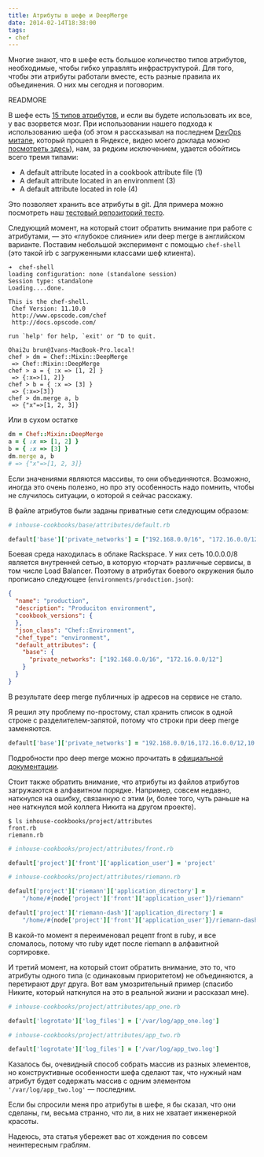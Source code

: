 ```yaml
---
title: Атрибуты в шефе и DeepMerge
date: 2014-02-14T18:38:00
tags:
- chef
---
```


Многие знают, что в шефе есть большое количество типов атрибутов, необходимые, чтобы гибко управлять инфраструктурой.
Для того, чтобы эти атрибуты работали вместе, есть разные правила их объединения. О них мы сегодня и поговорим.

READMORE

В шефе есть [15 типов атрибутов](http://docs.opscode.com/chef_overview_attributes.html#attribute-precedence), и
если вы будете использовать их все, у вас взорвется мозг. При использовании нашего подхода к использованию шефа (об этом
я рассказывал на последнем [DevOps митапе](http://www.meetup.com/DevOps-Moscow-in-Russian/), который прошел в Яндексе,
видео моего доклада можно [посмотреть здесь](http://tech.yandex.ru/events/yagosti/devops/talks/1597/)), нам, за редким
исключением, удается обойтись всего тремя типами:

* A default attribute located in a cookbook attribute file (1)
* A default attribute located in an environment (3)
* A default attribute located in role (4)

Это позволяет хранить все атрибуты в git. Для примера можно посмотреть наш
[тестовый репозиторий тесто](https://github.com/express42-cookbooks/testo).

Следующий момент, на который стоит обратить внимание при работе с атрибутами, — это «глубокое слияние» или deep merge
в английском варианте. Поставим небольшой эксперимент с помощью `chef-shell` (это такой irb с загруженными классами шеф
клиента).

```
➜  chef-shell
loading configuration: none (standalone session)
Session type: standalone
Loading....done.

This is the chef-shell.
 Chef Version: 11.10.0
 http://www.opscode.com/chef
 http://docs.opscode.com/

run `help' for help, `exit' or ^D to quit.

Ohai2u brun@Ivans-MacBook-Pro.local!
chef > dm = Chef::Mixin::DeepMerge
 => Chef::Mixin::DeepMerge
chef > a = { :x => [1, 2] }
 => {:x=>[1, 2]}
chef > b = { :x => [3] }
 => {:x=>[3]}
chef > dm.merge a, b
 => {"x"=>[1, 2, 3]}
```

Или в сухом остатке

```ruby
dm = Chef::Mixin::DeepMerge
a = { :x => [1, 2] }
b = { :x => [3] }
dm.merge a, b
# => {"x"=>[1, 2, 3]}
```

Если значениями являются массивы, то они объединяются. Возможно, иногда это очень полезно, но про эту особенность надо
помнить, чтобы не случилось ситуации, о которой я сейчас расскажу.

В файле атрибутов были заданы приватные сети следующим образом:

```ruby
# inhouse-cookbooks/base/attributes/default.rb

default['base']['private_networks'] = ["192.168.0.0/16", "172.16.0.0/12", "10.0.0.0/8"]
```

Боевая среда находилась в облаке Rackspace. У них сеть 10.0.0.0/8 является внутренней сетью, в которую «торчат»
различные сервисы, в том числе Load Balancer. Поэтому в атрибутах боевого окружения было прописано следующее (`environments/production.json`):

```json
{
  "name": "production",
  "description": "Produciton environment",
  "cookbook_versions": {
  },
  "json_class": "Chef::Environment",
  "chef_type": "environment",
  "default_attributes": {
    "base": {
      "private_networks": ["192.168.0.0/16", "172.16.0.0/12"]
    }
  }
}
```

В результате deep merge публичных ip адресов на сервисе не стало.

Я решил эту проблему по-простому, стал хранить список в одной строке с разделителем-запятой, потому что строки при deep
merge заменяются.

```ruby
default['base']['private_networks'] = "192.168.0.0/16,172.16.0.0/12,10.0.0.0/8"
```

Подробности про deep merge можно прочитать в [официальной документации](http://docs.opscode.com/essentials_node_object_deep_merge.html).

Стоит также обратить внимание, что атрибуты из файлов атрибутов загружаются в алфавитном порядке. Например, совсем
недавно, наткнулся на ошибку, связанную с этим (и, более того, чуть раньше на нее наткнулся мой коллега Никита на другом
проекте).

```
$ ls inhouse-cookbooks/project/attributes
front.rb
riemann.rb
```

```ruby
# inhouse-cookbooks/project/attributes/front.rb

default['project']['front']['application_user'] = 'project'

# inhouse-cookbooks/project/attributes/riemann.rb

default['project']['riemann']['application_directory'] =
    "/home/#{node['project']['front']['application_user']}/riemann"

default['project']['riemann-dash']['application_directory'] =
    "/home/#{node['project']['front']['application_user']}/riemann-dash"
```

В какой-то момент я переименовал рецепт front в ruby, и все сломалось, потому что ruby идет после riemann в алфавитной
сортировке.

И третий момент, на который стоит обратить внимание, это то, что атрибуты одного типа (с одинаковым приоритетом) не
объединяются, а перетирают друг друга. Вот вам умозрительный пример (спасибо Никите, который наткнулся на это в реальной
жизни и рассказал мне).

```ruby
# inhouse-cookbooks/project/attributes/app_one.rb

default['logrotate']['log_files'] = ['/var/log/app_one.log']

# inhouse-cookbooks/project/attributes/app_two.rb

default['logrotate']['log_files'] = ['/var/log/app_two.log']
```

Казалось бы, очевидный способ собрать массив из разных элементов, но конструктивные особенности шефа сделают так, что
нужный нам атрибут будет содержать массив с одним элементом `'/var/log/app_two.log'` — последним.

Если бы спросили меня про атрибуты в шефе, я бы сказал, что они сделаны, гм, весьма странно, что ли, в них не хватает инженерной
красоты.

Надеюсь, эта статья убережет вас от хождения по совсем неинтересным граблям.

